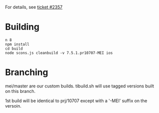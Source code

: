 For details, see [ticket #2357](https://app.assembla.com/spaces/pilr-projects/tickets/2357)

# Building

    n 8
    npm install
    cd build
    node scons.js cleanbuild -v 7.5.1.pr10707-MEI ios

# Branching

mei/master are our custom builds.  tibuild.sh will use tagged versions
built on this branch.

1st build will be identical to prj/10707 except with a '-MEI' suffix on the versoin.

